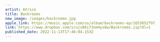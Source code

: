 ```yaml
---
artist: Atrice
title: Backrooms
new_image: /images/backrooms.jpg
apple_link: https://music.apple.com/us/album/backrooms-ep/1653852797
link: https://www.dropbox.com/s/ujv86i73nm4yx8w/Backrooms.zip?dl=1
published_date: 2022-11-13T17:46:04.153Z
---
```

